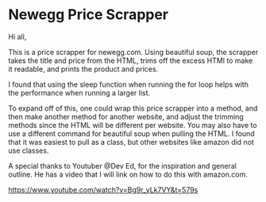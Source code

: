 # Newegg Price Scrapper

Hi all,

This is a price scrapper for newegg.com.
Using beautiful soup, the scrapper takes the title 
and price from the HTML, trims off the excess HTMl 
to make it readable, and prints the product and prices.

I found that using the sleep function when running the 
for loop helps with the performance when running a larger list.

To expand off of this, one could wrap this price scrapper into a method,
and then make another method for another website, and adjust the 
trimming methods since the HTML will be different per website. 
You may also have to use a different command for beautiful soup
when pulling the HTML. I found that it was easiest to pull
as a class, but other websites like amazon did not use classes.

A special thanks to Youtuber @Dev Ed, for the inspiration and 
general outline. He has a video that I will link on how to do 
this with amazon.com.

https://www.youtube.com/watch?v=Bg9r_yLk7VY&t=579s

